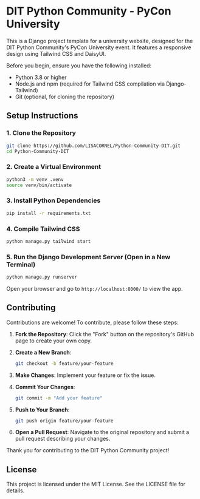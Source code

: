 # DIT Python Community - PyCon University

This is a Django project template for a university website, designed for the DIT Python Community's PyCon University event. It features a responsive design using Tailwind CSS and DaisyUI.

Before you begin, ensure you have the following installed:

- Python 3.8 or higher
- Node.js and npm (required for Tailwind CSS compilation via Django-Tailwind)
- Git (optional, for cloning the repository)

## Setup Instructions

### 1. Clone the Repository

```bash
git clone https://github.com/LISACORNEL/Python-Community-DIT.git
cd Python-Community-DIT
```

### 2. Create a Virtual Environment

```bash
python3 -m venv .venv
source venv/bin/activate
```

### 3. Install Python Dependencies

```bash
pip install -r requirements.txt
```

### 4. Compile Tailwind CSS

```bash
python manage.py tailwind start
```

### 5. Run the Django Development Server (Open in a New Terminal)

```bash
python manage.py runserver
```

Open your browser and go to `http://localhost:8000/` to view the app.

## Contributing

Contributions are welcome! To contribute, please follow these steps:

1. **Fork the Repository**: Click the "Fork" button on the repository's GitHub page to create your own copy.

2. **Create a New Branch**:

   ```bash
   git checkout -b feature/your-feature
   ```

3. **Make Changes**: Implement your feature or fix the issue.

4. **Commit Your Changes**:

   ```bash
   git commit -m "Add your feature"
   ```

5. **Push to Your Branch**:

   ```bash
   git push origin feature/your-feature
   ```

6. **Open a Pull Request**: Navigate to the original repository and submit a pull request describing your changes.

Thank you for contributing to the DIT Python Community project!

## License

This project is licensed under the MIT License. See the LICENSE file for details.
